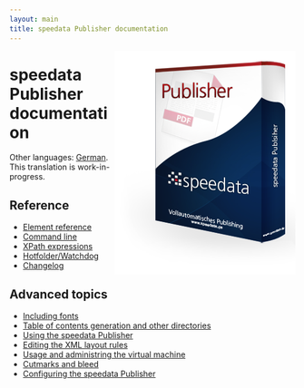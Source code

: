 ```yaml
---
layout: main
title: speedata Publisher documentation
---
```

<p><img src="images/publisher.png" style="float:right;" alt="speedata Publisher"/></p>

speedata Publisher documentation
================================

Other languages: [German](index-de.html). This translation is work-in-progress.

Reference
---------

 * [Element reference](commands-en/layout.html)
 * [Command line](description-en/commandline.html)
 * [XPath expressions](description-en/xpath.html)
 * [Hotfolder/Watchdog](description-en/hotfolder.html)
 * [Changelog](description-en/changelog.html)


Advanced topics
---------------

 * [Including fonts](description-en/fonts.html)
 * [Table of contents generation and other directories](description-en/directories.html)
 * [Using the speedata Publisher](description-en/publisherusage.html)
 * [Editing the XML layout rules](description-en/xmlediting.html)
 * [Usage and administring the virtual machine](description-en/vmusage.html)
 * [Cutmarks and bleed](description-en/cutmarks.html)
 * [Configuring the speedata Publisher](description-en/configuration.html)


